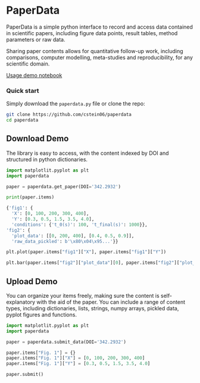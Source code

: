 # PaperData

PaperData is a simple python interface to record and access data contained in scientific papers, including figure data points, result tables, method parameters or raw data. 

Sharing paper contents allows for quantitative follow-up work, including comparisons, computer modelling, meta-studies and reproducibility, for any scientific domain.  

[Usage demo notebook](https://colab.research.google.com/drive/1ekgu4QaY-OXwAiqG27GqWnB7V1N3QeQh?usp=sharing)

### Quick start

Simply download the `paperdata.py` file or clone the repo:
```bash
git clone https://github.com/cstein06/paperdata
cd paperdata
```

## Download Demo

The library is easy to access, with the content indexed by DOI and structured in python dictionaries.

```python
import matplotlit.pyplot as plt
import paperdata

paper = paperdata.get_paper(DOI='342.2932')

print(paper.items)

{'fig1': {
  'X': [0, 100, 200, 300, 400],
  'Y': [0.3, 0.5, 1.5, 3.5, 4.0],
  'conditions': {'t_0(s)': 100, 't_final(s)': 1000}},
'fig2': {
  'plot_data': [[0, 200, 400], [0.4, 0.5, 0.9]],
  'raw_data_pickled': b'\x80\x04\x95...'}}

plt.plot(paper.items["fig1"]["X"], paper.items["fig1"]["Y"])

plt.bar(paper.items["fig2"]["plot_data"][0], paper.items["fig2"]["plot_data"][1])
```

## Upload Demo

You can organize your items freely, making sure the content is self-explanatory with the aid of the paper. You can include a range of content types, including dictionaries, lists, strings, numpy arrays, pickled data, pyplot figures and functions.

```python
import matplotlit.pyplot as plt
import paperdata

paper = paperdata.submit_data(DOI='342.2932')

paper.items["Fig. 1"] = {}
paper.items["Fig. 1"]["X"] = [0, 100, 200, 300, 400]
paper.items["Fig. 1"]["Y"] = [0.3, 0.5, 1.5, 3.5, 4.0]

paper.submit()
```
